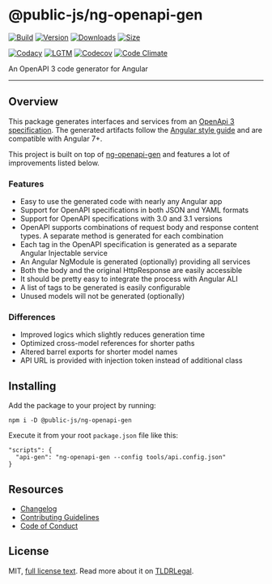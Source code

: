 # @public-js/ng-openapi-gen

[![Build](https://github.com/public-js/ng-openapi-gen/actions/workflows/build.yml/badge.svg?branch=main)](https://github.com/public-js/ng-openapi-gen/actions/workflows/build.yml)
[![Version](https://img.shields.io/npm/v/@public-js/ng-openapi-gen?style=flat)](https://www.npmjs.com/package/@public-js/ng-openapi-gen)
[![Downloads](https://img.shields.io/npm/dw/@public-js/ng-openapi-gen?style=flat)](https://www.npmjs.com/package/@public-js/ng-openapi-gen)
[![Size](https://packagephobia.com/badge?p=@public-js/ng-openapi-gen)](https://packagephobia.com/result?p=@public-js/ng-openapi-gen)

[![Codacy](https://app.codacy.com/project/badge/Grade/bf3812369c7146d285b05b539fcf913f)](https://www.codacy.com/gh/public-js/ng-openapi-gen/dashboard)
[![LGTM](https://img.shields.io/lgtm/grade/javascript/g/public-js/ng-openapi-gen?logo=lgtm)](https://lgtm.com/projects/g/public-js/ng-openapi-gen/context:javascript)
[![Codecov](https://codecov.io/gh/public-js/ng-openapi-gen/branch/main/graph/badge.svg?token=DXGP8I126q)](https://codecov.io/gh/public-js/ng-openapi-gen)
[![Code Climate](https://api.codeclimate.com/v1/badges/912d673cf7910a4aa7fd/maintainability)](https://codeclimate.com/github/public-js/ng-openapi-gen/maintainability)

An OpenAPI 3 code generator for Angular

---

## Overview

This package generates interfaces and services from an [OpenApi 3 specification](https://www.openapis.org/).
The generated artifacts follow the [Angular style guide](https://angular.io/guide/styleguide) and are compatible with Angular 7+.

This project is built on top of [ng-openapi-gen](https://github.com/cyclosproject/ng-openapi-gen) and features a lot of improvements listed below.

### Features

- Easy to use the generated code with nearly any Angular app
- Support for OpenAPI specifications in both JSON and YAML formats
- Support for OpenAPI specifications with 3.0 and 3.1 versions
- OpenAPI supports combinations of request body and response content types. A separate method is generated for each combination
- Each tag in the OpenAPI specification is generated as a separate Angular Injectable service
- An Angular NgModule is generated (optionally) providing all services
- Both the body and the original HttpResponse are easily accessible
- It should be pretty easy to integrate the process with Angular ALI
- A list of tags to be generated is easily configurable
- Unused models will not be generated (optionally)

### Differences

- Improved logics which slightly reduces generation time
- Optimized cross-model references for shorter paths
- Altered barrel exports for shorter model names
- API URL is provided with injection token instead of additional class

## Installing

Add the package to your project by running:

```shell
npm i -D @public-js/ng-openapi-gen
```

Execute it from your root `package.json` file like this:

```
"scripts": {
  "api-gen": "ng-openapi-gen --config tools/api.config.json"
}
```

## Resources

- [Changelog](CHANGELOG.md)
- [Contributing Guidelines](CONTRIBUTING.md)
- [Code of Conduct](CODE_OF_CONDUCT.md)

## License

MIT, [full license text](LICENSE).
Read more about it on [TLDRLegal](https://www.tldrlegal.com/l/mit).
